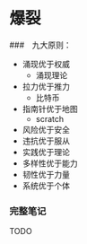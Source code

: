 # 爆裂

###　九大原则：

- 涌现优于权威
  - 涌现理论
- 拉力优于推力
  - 比特币
- 指南针优于地图
  - scratch
- 风险优于安全
- 违抗优于服从
- 实践优于理论
- 多样性优于能力
- 韧性优于力量
- 系统优于个体

### 完整笔记

TODO